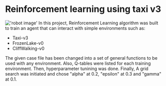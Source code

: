 # Reinforcement learning using taxi v3



!['robot image'](https://media.istockphoto.com/vectors/cute-white-robot-character-vector-vector-id1187576166?k=20&m=1187576166&s=612x612&w=0&h=q-REVReHr8QRzKQ_TRWGU7KTP6OBIgGh-zlg91-S-j0=)
In this project, Reinforcement Learning algorithm was built to train an agent that can interact with simple environments such as:

* Taxi-v3
* FrozenLake-v0
* CliffWalking-v0

The given case file has been changed into a set of general functions to be used with any environment. Also, Q-tables were listed for each training environment. Then, hyperparameter tunining was done. Finally, A grid search was initiated and chose "alpha" at 0.2, "epsilon" at 0.3 and "gamma" at 0.1.
